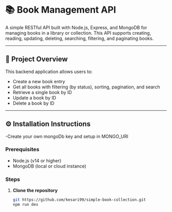 # 📚 Book Management API

A simple RESTful API built with Node.js, Express, and MongoDB for managing books in a library or collection. This API supports creating, reading, updating, deleting, searching, filtering, and paginating books.

---

## 🚀 Project Overview

This backend application allows users to:
- Create a new book entry
- Get all books with filtering (by status), sorting, pagination, and search
- Retrieve a single book by ID
- Update a book by ID
- Delete a book by ID

---

## ⚙️ Installation Instructions
-Create your own mongoDb key and setup in MONGO_URI

### Prerequisites

- Node.js (v14 or higher)
- MongoDB (local or cloud instance)

### Steps

1. **Clone the repository**
   ```bash
   git https://github.com/kesari99/simple-book-collection.git
   npm run dev
